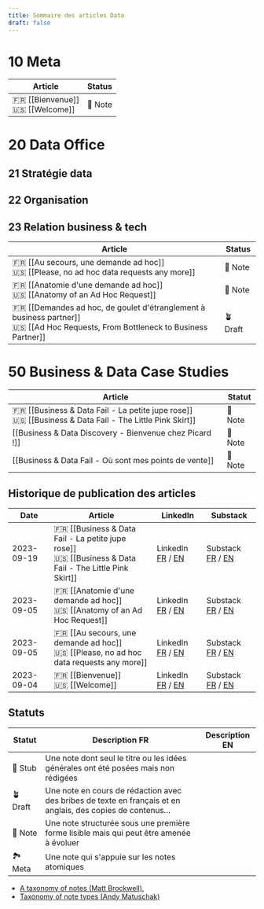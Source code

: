 ```yaml
---
title: Sommaire des articles Data
draft: false
---
```

# 10 Meta

| Article | Status |
|--------|---------|
| 🇫🇷 [[Bienvenue]]<br />🇺🇸 [[Welcome]] | 🌲 Note |
# 20 Data Office
## 21 Stratégie data
## 22 Organisation

## 23 Relation business & tech

| Article | Status |
|--------|---------|
| 🇫🇷 [[Au secours, une demande ad hoc]]<br>🇺🇸 [[Please, no ad hoc data requests any more]] | 🌲 Note |
| 🇫🇷 [[Anatomie d'une demande ad hoc]]<br>🇺🇸 [[Anatomy of an Ad Hoc Request]] | 🌲 Note |
| 🇫🇷 [[Demandes ad hoc, de goulet d'étranglement à business partner]]<br>🇺🇸 [[Ad Hoc Requests, From Bottleneck to Business Partner]] | 🪴 Draft |

# 50 Business & Data Case Studies

| Article | Statut |
|--------|---------|
|  🇫🇷 [[Business & Data Fail - La petite jupe rose]]<br>🇺🇸 [[Business & Data Fail - The Little Pink Skirt]] | 🌲 Note |
| [[Business & Data Discovery - Bienvenue chez Picard !]] | 🌲 Note |
| [[Business & Data Fail - Où sont mes points de vente]] | 🌲 Note |

## Historique de publication des articles

| Date | Article | LinkedIn | Substack |
|------|--------|----------|-----------|
| 2023-09-19 | 🇫🇷 [[Business & Data Fail - La petite jupe rose]]<br>🇺🇸 [[Business & Data Fail - The Little Pink Skirt]] | LinkedIn [FR](https://www.linkedin.com/posts/gansanay_pour-offrir-%C3%A0-ma-fille-une-jupette-rose-pour-activity-7109792835595288576-noif?utm_source=share&utm_medium=member_desktop) / [EN](https://www.linkedin.com/posts/gansanay_as-i-wanted-to-get-a-pink-dance-skirt-for-activity-7109805049215635456-A0lo?utm_source=share&utm_medium=member_desktop) | Substack [FR](https://open.substack.com/pub/datapartners/p/business-and-data-fail-la-petite?r=65p7y&utm_campaign=post&utm_medium=web) / [EN](https://open.substack.com/pub/datapartners/p/business-and-data-fail-the-little?r=65p7y&utm_campaign=post&utm_medium=web) |
| 2023-09-05 | 🇫🇷 [[Anatomie d'une demande ad hoc]]<br>🇺🇸 [[Anatomy of an Ad Hoc Request]] | LinkedIn [FR](https://www.linkedin.com/posts/gansanay_anatomie-dune-demande-ad-hoc-activity-7105823612711907328-HB4C?utm_source=share&utm_medium=member_desktop) / [EN](https://www.linkedin.com/posts/gansanay_anatomy-of-an-ad-hoc-request-activity-7105828571914358784-h_if?utm_source=share&utm_medium=member_desktop) | Substack [FR](https://open.substack.com/pub/datapartners/p/anatomie-dune-demande-ad-hoc?r=65p7y&utm_campaign=post&utm_medium=web) / [EN](https://open.substack.com/pub/datapartners/p/anatomy-of-an-ad-hoc-request?r=65p7y&utm_campaign=post&utm_medium=web) |
| 2023-09-05 | 🇫🇷 [[Au secours, une demande ad hoc]]<br>🇺🇸 [[Please, no ad hoc data requests any more]] | LinkedIn [FR](https://www.linkedin.com/posts/gansanay_au-secours-une-demande-ad-hoc-activity-7104800763087855617-iJIO?utm_source=share&utm_medium=member_desktop) / [EN](https://www.linkedin.com/posts/gansanay_please-no-ad-hoc-data-requests-any-more-activity-7104799096082718720-4fEh?utm_source=share&utm_medium=member_desktop) | Substack [FR](https://open.substack.com/pub/datapartners/p/au-secours-une-demande-ad-hoc?r=65p7y&utm_campaign=post&utm_medium=web) / [EN](https://open.substack.com/pub/datapartners/p/please-no-ad-hoc-data-requests-any?r=65p7y&utm_campaign=post&utm_medium=web) |
| 2023-09-04 | 🇫🇷 [[Bienvenue]]<br>🇺🇸 [[Welcome]] | LinkedIn [FR](https://www.linkedin.com/feed/update/urn:li:activity:7104481139657977856/) / [EN](https://www.linkedin.com/feed/update/urn:li:activity:7104461925454856192/) | Substack [FR](https://datapartners.substack.com/p/bienvenue) / [EN](https://datapartners.substack.com/p/welcome) |
## Statuts

| Statut | Description FR | Description EN |
|--------|-------------|----------------|
| 🌱 Stub | Une note dont seul le titre ou les idées générales ont été posées mais non rédigées | |
| 🪴 Draft | Une note en cours de rédaction avec des bribes de texte en français et en anglais, des copies de contenus... | | 
| 🌲 Note | Une note structurée sous une première forme lisible mais qui peut être amenée à évoluer | |
| 🏞️ Meta | Une note qui s'appuie sur les notes atomiques | |


* [A taxonomy of notes (Matt Brockwell)](https://medium.com/@mattbrockwell/a-taxonomy-of-notes-c6fc77aac311), 
* [Taxonomy of note types (Andy Matuschak)](https://notes.andymatuschak.org/Taxonomy_of_note_types)